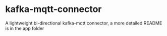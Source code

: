 # kafka-mqtt-connector
A lightweight bi-directional kafka-mqtt connector,
a more detailed README is in the app folder
